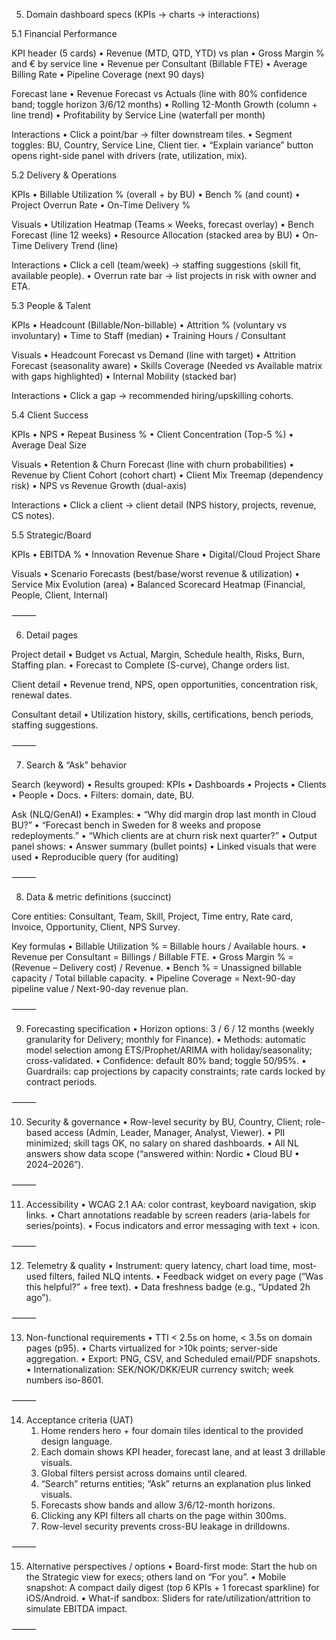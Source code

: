 5) Domain dashboard specs (KPIs → charts → interactions)

5.1 Financial Performance

KPI header (5 cards)
	•	Revenue (MTD, QTD, YTD) vs plan
	•	Gross Margin % and € by service line
	•	Revenue per Consultant (Billable FTE)
	•	Average Billing Rate
	•	Pipeline Coverage (next 90 days)

Forecast lane
	•	Revenue Forecast vs Actuals (line with 80% confidence band; toggle horizon 3/6/12 months)
	•	Rolling 12-Month Growth (column + line trend)
	•	Profitability by Service Line (waterfall per month)

Interactions
	•	Click a point/bar → filter downstream tiles.
	•	Segment toggles: BU, Country, Service Line, Client tier.
	•	“Explain variance” button opens right-side panel with drivers (rate, utilization, mix).

5.2 Delivery & Operations

KPIs
	•	Billable Utilization % (overall + by BU)
	•	Bench % (and count)
	•	Project Overrun Rate
	•	On-Time Delivery %

Visuals
	•	Utilization Heatmap (Teams × Weeks, forecast overlay)
	•	Bench Forecast (line 12 weeks)
	•	Resource Allocation (stacked area by BU)
	•	On-Time Delivery Trend (line)

Interactions
	•	Click a cell (team/week) → staffing suggestions (skill fit, available people).
	•	Overrun rate bar → list projects in risk with owner and ETA.

5.3 People & Talent

KPIs
	•	Headcount (Billable/Non-billable)
	•	Attrition % (voluntary vs involuntary)
	•	Time to Staff (median)
	•	Training Hours / Consultant

Visuals
	•	Headcount Forecast vs Demand (line with target)
	•	Attrition Forecast (seasonality aware)
	•	Skills Coverage (Needed vs Available matrix with gaps highlighted)
	•	Internal Mobility (stacked bar)

Interactions
	•	Click a gap → recommended hiring/upskilling cohorts.

5.4 Client Success

KPIs
	•	NPS
	•	Repeat Business %
	•	Client Concentration (Top-5 %)
	•	Average Deal Size

Visuals
	•	Retention & Churn Forecast (line with churn probabilities)
	•	Revenue by Client Cohort (cohort chart)
	•	Client Mix Treemap (dependency risk)
	•	NPS vs Revenue Growth (dual-axis)

Interactions
	•	Click a client → client detail (NPS history, projects, revenue, CS notes).

5.5 Strategic/Board

KPIs
	•	EBITDA %
	•	Innovation Revenue Share
	•	Digital/Cloud Project Share

Visuals
	•	Scenario Forecasts (best/base/worst revenue & utilization)
	•	Service Mix Evolution (area)
	•	Balanced Scorecard Heatmap (Financial, People, Client, Internal)

⸻

6) Detail pages

Project detail
	•	Budget vs Actual, Margin, Schedule health, Risks, Burn, Staffing plan.
	•	Forecast to Complete (S-curve), Change orders list.

Client detail
	•	Revenue trend, NPS, open opportunities, concentration risk, renewal dates.

Consultant detail
	•	Utilization history, skills, certifications, bench periods, staffing suggestions.

⸻

7) Search & “Ask” behavior

Search (keyword)
	•	Results grouped: KPIs • Dashboards • Projects • Clients • People • Docs.
	•	Filters: domain, date, BU.

Ask (NLQ/GenAI)
	•	Examples:
	•	“Why did margin drop last month in Cloud BU?”
	•	“Forecast bench in Sweden for 8 weeks and propose redeployments.”
	•	“Which clients are at churn risk next quarter?”
	•	Output panel shows:
	•	Answer summary (bullet points)
	•	Linked visuals that were used
	•	Reproducible query (for auditing)

⸻

8) Data & metric definitions (succinct)

Core entities: Consultant, Team, Skill, Project, Time entry, Rate card, Invoice, Opportunity, Client, NPS Survey.

Key formulas
	•	Billable Utilization % = Billable hours / Available hours.
	•	Revenue per Consultant = Billings / Billable FTE.
	•	Gross Margin % = (Revenue – Delivery cost) / Revenue.
	•	Bench % = Unassigned billable capacity / Total billable capacity.
	•	Pipeline Coverage = Next-90-day pipeline value / Next-90-day revenue plan.

⸻

9) Forecasting specification
	•	Horizon options: 3 / 6 / 12 months (weekly granularity for Delivery; monthly for Finance).
	•	Methods: automatic model selection among ETS/Prophet/ARIMA with holiday/seasonality; cross-validated.
	•	Confidence: default 80% band; toggle 50/95%.
	•	Guardrails: cap projections by capacity constraints; rate cards locked by contract periods.

⸻

10) Security & governance
	•	Row-level security by BU, Country, Client; role-based access (Admin, Leader, Manager, Analyst, Viewer).
	•	PII minimized; skill tags OK, no salary on shared dashboards.
	•	All NL answers show data scope (“answered within: Nordic • Cloud BU • 2024–2026”).

⸻

11) Accessibility
	•	WCAG 2.1 AA: color contrast, keyboard navigation, skip links.
	•	Chart annotations readable by screen readers (aria-labels for series/points).
	•	Focus indicators and error messaging with text + icon.

⸻

12) Telemetry & quality
	•	Instrument: query latency, chart load time, most-used filters, failed NLQ intents.
	•	Feedback widget on every page (“Was this helpful?” + free text).
	•	Data freshness badge (e.g., “Updated 2h ago”).

⸻

13) Non-functional requirements
	•	TTI < 2.5s on home, < 3.5s on domain pages (p95).
	•	Charts virtualized for >10k points; server-side aggregation.
	•	Export: PNG, CSV, and Scheduled email/PDF snapshots.
	•	Internationalization: SEK/NOK/DKK/EUR currency switch; week numbers iso-8601.

⸻

14) Acceptance criteria (UAT)
	1.	Home renders hero + four domain tiles identical to the provided design language.
	2.	Each domain shows KPI header, forecast lane, and at least 3 drillable visuals.
	3.	Global filters persist across domains until cleared.
	4.	“Search” returns entities; “Ask” returns an explanation plus linked visuals.
	5.	Forecasts show bands and allow 3/6/12-month horizons.
	6.	Clicking any KPI filters all charts on the page within 300ms.
	7.	Row-level security prevents cross-BU leakage in drilldowns.

⸻

15) Alternative perspectives / options
	•	Board-first mode: Start the hub on the Strategic view for execs; others land on “For you”.
	•	Mobile snapshot: A compact daily digest (top 6 KPIs + 1 forecast sparkline) for iOS/Android.
	•	What-if sandbox: Sliders for rate/utilization/attrition to simulate EBITDA impact.

⸻
